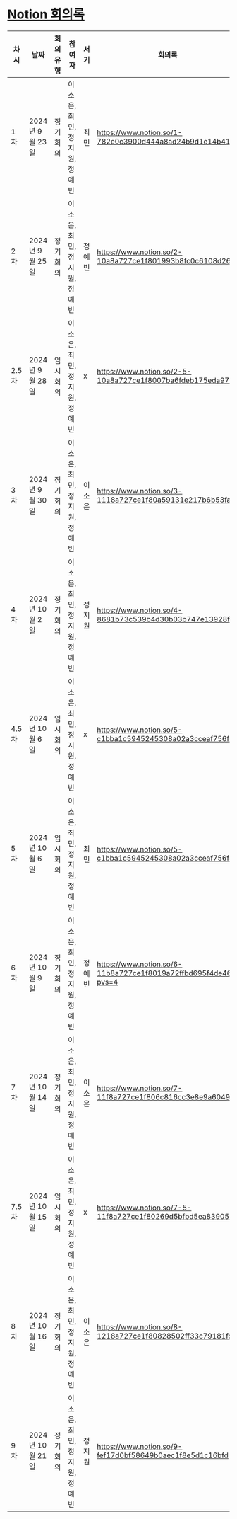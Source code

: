 # [Notion 회의록](https://www.notion.so/5f6aec893d7d46d78f21f7fa808a8ea1?v=0826a395a50341d8a0b0e8100c801f14&pvs=4) 

| 차시 | 날짜      | 회의유형 | 참여자 | 서기  | 회의록 |
| ------ | ------ | ------ | ------ | ------ | ------ | 
| 1차 | 2024년 9월 23일  | 정기 회의 | 이소은, 최민, 정지원, 정예빈 | 최민 | https://www.notion.so/1-782e0c3900d444a8ad24b9d1e14b41ac |
| 2차 | 2024년 9월 25일  | 정기 회의 | 이소은, 최민, 정지원, 정예빈 | 정예빈 | https://www.notion.so/2-10a8a727ce1f801993b8fc0c6108d269 |
| 2.5차 | 2024년 9월 28일 | 임시 회의 | 이소은, 최민, 정지원, 정예빈 | x | https://www.notion.so/2-5-10a8a727ce1f8007ba6fdeb175eda978 |
| 3차 | 2024년 9월 30일 | 정기 회의 | 이소은, 최민, 정지원, 정예빈 | 이소은 | https://www.notion.so/3-1118a727ce1f80a59131e217b6b53fa9 |
| 4차 | 2024년 10월 2일 | 정기 회의 | 이소은, 최민, 정지원, 정예빈 | 정지원 | https://www.notion.so/4-8681b73c539b4d30b03b747e13928fe8 |
| 4.5차 | 2024년 10월 6일 | 임시 회의 | 이소은, 최민, 정지원, 정예빈 | x | https://www.notion.so/5-c1bba1c5945245308a02a3cceaf756f1 |
| 5차 | 2024년 10월 6일 | 임시 회의 | 이소은, 최민, 정지원, 정예빈 | 최민 | https://www.notion.so/5-c1bba1c5945245308a02a3cceaf756f1 |
| 6차 | 2024년 10월 9일 | 정기 회의 | 이소은, 최민, 정지원, 정예빈 | 정예빈 | https://www.notion.so/6-11b8a727ce1f8019a72ffbd695f4de46?pvs=4 |
| 7차 | 2024년 10월 14일 | 정기 회의 | 이소은, 최민, 정지원, 정예빈 | 이소은 | https://www.notion.so/7-11f8a727ce1f806c816cc3e8e9a60498 |
| 7.5차 | 2024년 10월 15일 | 임시 회의 | 이소은, 최민, 정지원, 정예빈 | x | https://www.notion.so/7-5-11f8a727ce1f80269d5bfbd5ea839057 |
| 8차 | 2024년 10월 16일 | 정기 회의 | 이소은, 최민, 정지원, 정예빈 | 이소은 | https://www.notion.so/8-1218a727ce1f80828502ff33c79181fd |
| 9차 | 2024년 10월 21일 | 정기 회의 | 이소은, 최민, 정지원, 정예빈 | 정지원 | https://www.notion.so/9-fef17d0bf58649b0aec1f8e5d1c16bfd|




